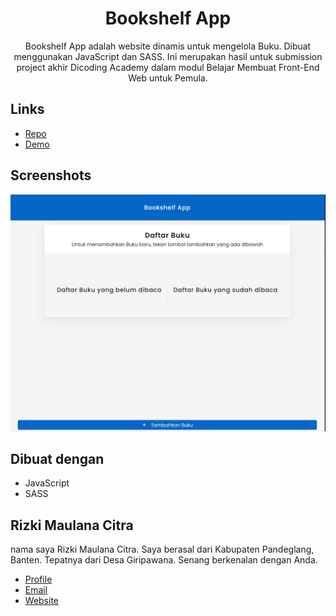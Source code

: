 <h1 align="center">Bookshelf App</h1>

<p align="center">Bookshelf App adalah website dinamis untuk mengelola Buku. Dibuat menggunakan JavaScript dan SASS.
Ini merupakan hasil untuk submission project akhir Dicoding Academy dalam modul Belajar Membuat Front-End Web untuk Pemula.</p>

## Links

- [Repo](https://github.com/mlnzyx/bookshelfApp "Bookshelf App")
- [Demo](https://bookshelfapp.vercel.app "Demo")

## Screenshots

![Home Page](./assets/img/home.jpg "Home Page")


## Dibuat dengan

- JavaScript
- SASS

## Rizki Maulana Citra
nama saya Rizki Maulana Citra. Saya berasal dari Kabupaten Pandeglang, Banten. Tepatnya dari Desa Giripawana. Senang berkenalan dengan Anda.

- [Profile](https://github.com/mlnzyx "Rizki Maulana Citra")
- [Email](mailto:iniakunya7@gmail.com?subject=Hi "Sapa Saya!")
- [Website](https://rizkidev.vercel.app "Kunjungi Website saya")

